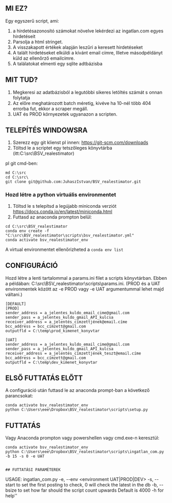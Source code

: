 ## MI EZ?
Egy egyszerű script, ami:
1. a hirdetésazonosító számokat növelve lekérdezi az ingatlan.com egyes hirdetéseit
1. Parsolja a html stringet.
1. A visszakapott értékek alapján leszűri a keresett hirdetéseket
1. A talált hirdetéseket elküldi a kívánt email címre, Illetve másodpéldányt küld az ellenőrző emailcímre.
1. A találatokat elmenti egy sqlite adtbázisba

## MIT TUD?

1. Megkeresi az adatbázisból a legutóbbi sikeres letöltés számát s onnan folytatja
1. Az előre meghatározott batch méretig, kivéve ha 10-nél több 404 errorba fut, ekkor a scraper megáll.
1. UAT és PROD környezetek ugyanazon a scripten. 


## TELEPÍTÉS WINDOWSRA
1. Szerezz egy git klienst pl innen: https://git-scm.com/downloads 
2. Töltsd le a scriptet egy tetszőleges könyvtárba (itt:C:\src\BSV_realestimator) 

pl git cmd-ben:
```
md C:\src
cd C:\src\
git clone git@github.com:JuhaszIstvan/BSV_realestimator.git
```

### Hozd létre a python virtuális environmentet
1. Töltsd le s telepítsd a legújabb miniconda verziót https://docs.conda.io/en/latest/miniconda.html
1. Futtasd az anaconda prompton belül:
```
cd C:\src\BSV_realestimator
conda env create -f "C:\src\BSV_realestimator\scripts\bsv_realestimator.yml"
conda activate bsv_realestimator_env
```
A virtual environmentet ellenőrizheted a ```conda env list```
## CONFIGURÁCIÓ
Hozd létre a lenti tartalommal a  params.ini filet a scripts könyvtárban. Ebben a példában: C:\src\BSV_realestimator\scripts\params.ini. 
(PROD és a UAT environmentek között az -e PROD vagy -e UAT argumentummal lehet majd váltani.)
```
[DEFAULT]
[PROD]
sender_address = a_jelentes_kuldo_email_cime@gmail.com
sender_pass = a_jelentes_kuldo_gmail_API_kulcsa
receiver_address = a_jelentés_címzettjének@email.címe
bcc_address = bcc_címzett@gmail.com
outputfld = C:\temp\prod_kimenet_konyvtar

[UAT]
sender_address = a_jelentes_kuldo_email_cime@gmail.com
sender_pass = a_jelentes_kuldo_gmail_API_kulcsa
receiver_address = a_jelentés_címzettjének_teszt@email.címe
bcc_address = bcc_címzett@gmail.com
outputfld = C:\temp\dev_kimenet_konyvtar
```

## ELSŐ FUTTATÁS ELŐTT

A configuráció után futtasd le az anaconda prompt-ban a következő parancsokat:

```
conda activate bsv_realestimator_env
python C:\Users\eee\Dropbox\BSV_realestimator\scripts\setup.py
```

## FUTTATÁS
Vagy Anaconda prompton vagy powershellen vagy cmd.exe-n keresztül:
```
conda activate bsv_realestimator_env
python C:\Users\eee\Dropbox\BSV_realestimator\scripts\ingatlan_com.py -b 15 -s 0 -e UAT
```

```

## FUTTATÁSI PARAMÉTEREK
```
USAGE:          ingatlan_com.py 
                    -e, --env <environment UAT|PROD|DEV>
                    -s, --start to set the first posting to check, 0 will check the latest in the db
                    -b, --bsize to set how far should the script count upwards Default is 4000
                    -h for help''
```
